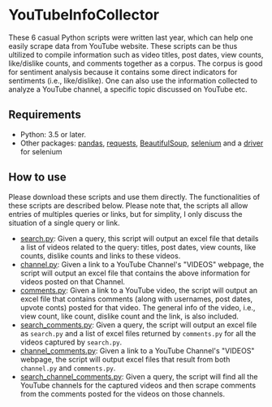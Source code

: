 # YouTubeInfoCollector
These 6 casual Python scripts were written last year, which can help one easily scrape data from YouTube website. These scripts can be thus ultilized to compile
information such as video titles, post dates, view counts, like/dislike counts, and comments together as a corpus. The corpus is good for sentiment analysis because it contains some direct indicators for sentiments (i.e., like/dislike). One can also use the information collected to analyze a YouTube channel, a specific topic discussed on YouTube etc. 

## Requirements
- Python: 3.5 or later.
- Other packages: [pandas](https://pandas.pydata.org), [requests](https://pypi.org/project/requests/), [BeautifulSoup](https://pypi.org/project/beautifulsoup4/), [selenium](https://github.com/SeleniumHQ/selenium/tree/trunk/py) and a [driver](https://github.com/SeleniumHQ/selenium/tree/trunk/py#drivers) for selenium 

## How to use
Please download these scripts and use them directly. The functionalities of these scripts are described below. Please note that, the scripts all allow entries of multiples queries or links, but for simplity, I only discuss the situation of a single query or link.

- [search.py](https://github.com/jaaack-wang/YouTubeInfoCollector/blob/main/YouTube_Info_Collector/search.py): Given a query, this script will output an excel file that details a list of videos related to the query: titles, post dates, view counts, like counts, dislike counts and links to these videos.
- [channel.py](https://github.com/jaaack-wang/YouTubeInfoCollector/blob/main/YouTube_Info_Collector/channel.py): Given a link to a YouTube Channel's "VIDEOS" webpage, the script will output an excel file that contains the above information for videos posted on that Channel. 
- [comments.py](https://github.com/jaaack-wang/YouTubeInfoCollector/blob/main/YouTube_Info_Collector/comments.py): Given a link to a YouTube video, the script will output an excel file that contains comments (along with usernames, post dates, upvote conts) posted for that video. The general info of the video, i.e., view count, like count, dislike count and the link, is also included. 
- [search_comments.py](https://github.com/jaaack-wang/YouTubeInfoCollector/blob/main/YouTube_Info_Collector/search_comments.py): Given a query, the script will output an excel file as `search.py` and a list of excel files returned by `comments.py` for all the videos captured by `search.py`.
- [channel_comments.py](https://github.com/jaaack-wang/YouTubeInfoCollector/blob/main/YouTube_Info_Collector/channel_comments.py): Given a link to a YouTube Channel's "VIDEOS" webpage, the script will output excel files that result from both `channel.py` and `comments.py`.
- [search_channel_comments.py](https://github.com/jaaack-wang/YouTubeInfoCollector/blob/main/YouTube_Info_Collector/search_channel_comments.py): Given a query, the script will find all the YouTube channels for the captured videos and then scrape comments from the comments posted for the videos on those channels. 

